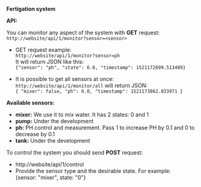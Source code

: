 **Fertigation system**

**API:**

You can monitor any aspect of the system with **GET** request:
`http://website/api/1/monitor?sensor=<sensor>`

* GET request example:\
`http://website/api/1/monitor?sensor=ph`\
It will return JSON like this:\
`{"sensor": "ph", "state": 6.0, "timestamp": 1521172699.513489}`

* It is possible to get all sensors at once:\
`http://website/api/1/monitor/all` will return JSON:\
`{ "mixer": false, "ph": 6.0, "timestamp": 1521173862.833971 }`

**Available sensors:**
* **mixer:** We use it to mix water. It has 2 states: 0 and 1
* **pump:** Under the development
* **ph:** PH control and measurement. Pass 1 to increase PH by 0.1 and 0 to decrease by 0.1
* **tank:** Under the development

To control the system you should send **POST** request:
* http://website/api/1/control
* Provide the sensor type and the desirable state. For example:\
    {sensor: "mixer", state: "0"}
